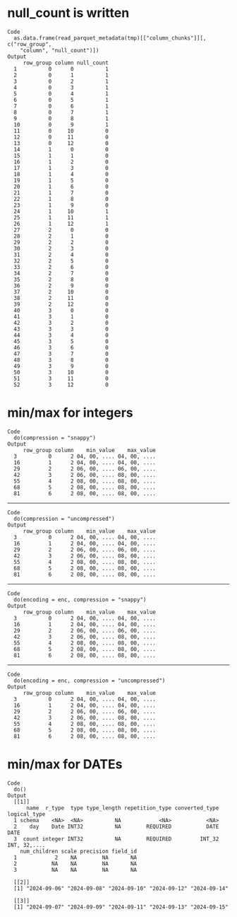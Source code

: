 # null_count is written

    Code
      as.data.frame(read_parquet_metadata(tmp)[["column_chunks"]][, c("row_group",
        "column", "null_count")])
    Output
         row_group column null_count
      1          0      0          1
      2          0      1          1
      3          0      2          1
      4          0      3          1
      5          0      4          1
      6          0      5          1
      7          0      6          1
      8          0      7          1
      9          0      8          1
      10         0      9          1
      11         0     10          0
      12         0     11          0
      13         0     12          0
      14         1      0          0
      15         1      1          0
      16         1      2          0
      17         1      3          0
      18         1      4          0
      19         1      5          0
      20         1      6          0
      21         1      7          0
      22         1      8          0
      23         1      9          0
      24         1     10          1
      25         1     11          1
      26         1     12          1
      27         2      0          0
      28         2      1          0
      29         2      2          0
      30         2      3          0
      31         2      4          0
      32         2      5          0
      33         2      6          0
      34         2      7          0
      35         2      8          0
      36         2      9          0
      37         2     10          0
      38         2     11          0
      39         2     12          0
      40         3      0          0
      41         3      1          0
      42         3      2          0
      43         3      3          0
      44         3      4          0
      45         3      5          0
      46         3      6          0
      47         3      7          0
      48         3      8          0
      49         3      9          0
      50         3     10          0
      51         3     11          0
      52         3     12          0

# min/max for integers

    Code
      do(compression = "snappy")
    Output
         row_group column    min_value    max_value
      3          0      2 04, 00, .... 04, 00, ....
      16         1      2 04, 00, .... 04, 00, ....
      29         2      2 06, 00, .... 06, 00, ....
      42         3      2 06, 00, .... 08, 00, ....
      55         4      2 08, 00, .... 08, 00, ....
      68         5      2 08, 00, .... 08, 00, ....
      81         6      2 08, 00, .... 08, 00, ....

---

    Code
      do(compression = "uncompressed")
    Output
         row_group column    min_value    max_value
      3          0      2 04, 00, .... 04, 00, ....
      16         1      2 04, 00, .... 04, 00, ....
      29         2      2 06, 00, .... 06, 00, ....
      42         3      2 06, 00, .... 08, 00, ....
      55         4      2 08, 00, .... 08, 00, ....
      68         5      2 08, 00, .... 08, 00, ....
      81         6      2 08, 00, .... 08, 00, ....

---

    Code
      do(encoding = enc, compression = "snappy")
    Output
         row_group column    min_value    max_value
      3          0      2 04, 00, .... 04, 00, ....
      16         1      2 04, 00, .... 04, 00, ....
      29         2      2 06, 00, .... 06, 00, ....
      42         3      2 06, 00, .... 08, 00, ....
      55         4      2 08, 00, .... 08, 00, ....
      68         5      2 08, 00, .... 08, 00, ....
      81         6      2 08, 00, .... 08, 00, ....

---

    Code
      do(encoding = enc, compression = "uncompressed")
    Output
         row_group column    min_value    max_value
      3          0      2 04, 00, .... 04, 00, ....
      16         1      2 04, 00, .... 04, 00, ....
      29         2      2 06, 00, .... 06, 00, ....
      42         3      2 06, 00, .... 08, 00, ....
      55         4      2 08, 00, .... 08, 00, ....
      68         5      2 08, 00, .... 08, 00, ....
      81         6      2 08, 00, .... 08, 00, ....

# min/max for DATEs

    Code
      do()
    Output
      [[1]]
          name  r_type  type type_length repetition_type converted_type logical_type
      1 schema    <NA>  <NA>          NA            <NA>           <NA>             
      2    day    Date INT32          NA        REQUIRED           DATE         DATE
      3  count integer INT32          NA        REQUIRED         INT_32 INT, 32,....
        num_children scale precision field_id
      1            2    NA        NA       NA
      2           NA    NA        NA       NA
      3           NA    NA        NA       NA
      
      [[2]]
      [1] "2024-09-06" "2024-09-08" "2024-09-10" "2024-09-12" "2024-09-14"
      
      [[3]]
      [1] "2024-09-07" "2024-09-09" "2024-09-11" "2024-09-13" "2024-09-15"
      

